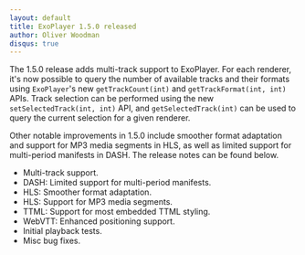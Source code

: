 ```yaml
---
layout: default
title: ExoPlayer 1.5.0 released
author: Oliver Woodman
disqus: true
---
```


The 1.5.0 release adds multi-track support to ExoPlayer. For each renderer, it's now possible to
query the number of available tracks and their formats using `ExoPlayer`'s new `getTrackCount(int)`
and `getTrackFormat(int, int)` APIs. Track selection can be performed using the new
`setSelectedTrack(int, int)` API, and `getSelectedTrack(int)` can be used to query the current
selection for a given renderer.

Other notable improvements in 1.5.0 include smoother format adaptation and support for MP3 media
segments in HLS, as well as limited support for multi-period manifests in DASH. The release notes
can be found below.

<!--more-->

* Multi-track support.
* DASH: Limited support for multi-period manifests.
* HLS: Smoother format adaptation.
* HLS: Support for MP3 media segments.
* TTML: Support for most embedded TTML styling.
* WebVTT: Enhanced positioning support.
* Initial playback tests.
* Misc bug fixes.
